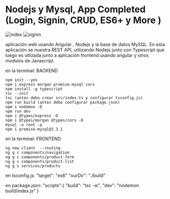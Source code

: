 # Nodejs y Mysql, App Completed (Login, Signin, CRUD, ES6+ y More )

![index](https://user-images.githubusercontent.com/61479841/110896651-c97fa800-82da-11eb-8c8f-4e6f5b4491ea.PNG)
![signin](https://user-images.githubusercontent.com/61479841/110896656-cd132f00-82da-11eb-95a2-59bb07026b75.PNG)


aplicación web usando Angular , Nodejs y la base de datos MySQL. En esta aplicación se nuestra REST API, utilizando Nodejs junto con Typescript que luego es utlizada junto a aplicación frontend usando angular y otros modulos de Javascript.

en la terminal: BACKEND 

    npm init --yes
    npm i express morgan promise-mysql cors 
    npm install -g typescript 
    tsc --init
    tsc (antes debo crear src/index.ts y configurar tsconfig.js)
    npm run build (antes debo configurar package.json)
    npm i nodemon -D
    npm run dev
    npm i @types/express -D
    npm i @types/morgan @types/cors -D
    mysql -u root -p
    npm i promise-mysql@3.3.1

en la terminal: FRONTEND 

    ng new client  --routing
    ng g c components/navigation
    ng g c components/product-form
    ng g c components/product-list
    ng g s services/products
    

en tsconfig.js:
    "target": "es6"
    "ourDir": "./build"

en package.json:
    "scripts":{
        "build": "tsc -w",
        "dev": "nodemon build/index.js"
    }
